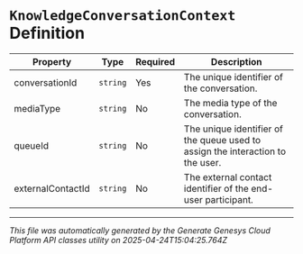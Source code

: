 # `KnowledgeConversationContext` Definition

| Property | Type | Required | Description |
|----------|------|----------|-------------|
| conversationId | `string` | Yes | The unique identifier of the conversation. |
| mediaType | `string` | No | The media type of the conversation. |
| queueId | `string` | No | The unique identifier of the queue used to assign the interaction to the user. |
| externalContactId | `string` | No | The external contact identifier of the end-user participant. |

---

*This file was automatically generated by the Generate Genesys Cloud Platform API classes utility on 2025-04-24T15:04:25.764Z*